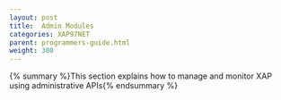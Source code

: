 ```yaml
---
layout: post
title:  Admin Modules
categories: XAP97NET
parent: programmers-guide.html
weight: 300
---
```


{% summary %}This section explains how to manage and monitor XAP using administrative APIs{% endsummary %}


